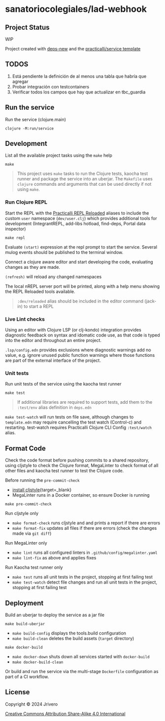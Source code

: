 # sanatoriocolegiales/lad-webhook

## Project Status

WIP

Project created with [deps-new](https://github.com/seancorfield/deps-new) and the [practicalli/service template](https://github.com/practicalli/project-templates)

## TODOS

1. Está pendiente la definición de al menos una tabla que habría que agregar
2. Probar integración con testcontainers
3. Verificar todos los campos que hay que actualizar en tbc_guardia

## Run the service

Run the service (clojure.main)

```shell
clojure -M:run/service
```

## Development

List all the available project tasks using the `make` help

```shell
make
```

> This project uses `make` tasks to run the Clojure tests, kaocha test runner and package the service into an uberjar.  The `Makefile` uses `clojure` commands and arguments that can be used directly if not using `make`.

### Run Clojure REPL

Start the REPL with the [Practicalli REPL Reloaded](https://practical.li/clojure/clojure-cli/repl-reloaded/) aliases to include the custom `user` namespace (`dev/user.clj`) which provides additional tools for development (IntegrantREPL, add-libs hotload, find-deps, Portal data inspector)

```shell
make repl
```

Evaluate `(start)` expression at the repl prompt to start the service.  Several mulog events should be published to the terminal window.

Connect a clojure aware editor and start developing the code, evaluating changes as they are made.

`(refresh)` will reload any changed namespaces

The local nREPL server port will be printed, along with a help menu showing the REPL Reloaded tools available.

> `:dev/reloaded` alias should be included in the editor command (jack-in) to start a REPL


### Live Lint checks

Using an editor with Clojure LSP (or clj-kondo) integration provides diagnostic feedback on syntax and idomatic code use, as that code is typed into the editor and throughout an entire project.

`.lsp/config.edn` provides exclusions where diagnostic warnings add no value, e.g. ignore unused public function warnings where those functions are part of the external interface of the project.


### Unit tests

Run unit tests of the service using the kaocha test runner

```shell
make test
```

> If additional libraries are required to support tests, add them to the `:test/env` alias definition in `deps.edn`

`make test-watch` will run tests on file save, although changes to `template.edn` may require cancelling the test watch (Control-c) and restarting.  test-watch requires Practicalli Clojure CLI Config `:test/watch` alias.

## Format Code

Check the code format before pushing commits to a shared repository, using cljstyle to check the Clojure format, MegaLinter to check format of all other files and kaocha test runner to test the Clojure code.

Before running the `pre-commit-check`

- [install cljstyle](https://github.com/greglook/cljstyle/releases){target=_blank}
- MegaLinter runs in a Docker container, so ensure Docker is running

```shell
make pre-commit-check
```

Run cljstyle only

- `make format-check` runs cljstyle and and prints a report if there are errors
- `make format-fix` updates all files if there are errors (check the changes made via `git diff`)

Run MegaLinter only

- `make lint` runs all configured linters in `.github/config/megalinter.yaml`
- `make lint-fix` as above and applies fixes

Run Kaocha test runner only

- `make test` runs all unit tests in the project, stopping at first failing test
- `make test-watch` detect file changes and run all unit tests in the project, stopping at first failing test


## Deployment

Build an uberjar to deploy the service as a jar file

```shell
make build-uberjar
```

- `make build-config` displays the tools.build configuration
- `make build-clean` deletes the build assets (`target` directory)

```shell
make docker-build
```

- `make docker-down` shuts down all services started with `docker-build`
- `make docker-build-clean`

Or build and run the service via the multi-stage `Dockerfile` configuration as part of a CI workflow.


## License

Copyright © 2024 Jrivero

[Creative Commons Attribution Share-Alike 4.0 International](http://creativecommons.org/licenses/by-sa/4.0/")
